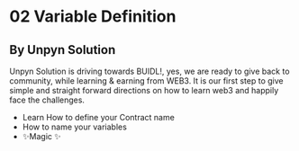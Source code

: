 # 02 Variable Definition
## By Unpyn Solution

Unpyn Solution is driving towards BUIDL!, yes, we are ready to give back to community, while learning & earning from WEB3. It is our first step to give simple and straight forward directions on how to learn web3 and happily face the challenges.

- Learn How to define your Contract name
- How to name your variables
- ✨Magic ✨